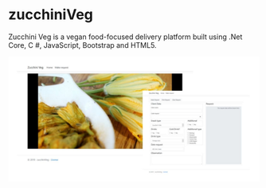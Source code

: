 # zucchiniVeg
 
Zucchini Veg is a vegan food-focused delivery platform built using .Net Core, C #, JavaScript, Bootstrap and HTML5.

![](ZucchiniVeg.jpg)
